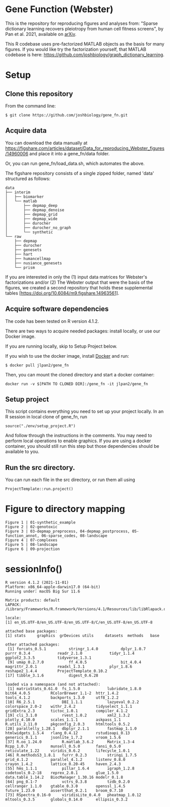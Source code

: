 # Gene Function (Webster)
This is the repository for reproducing figures and analyses from:
"Sparse dictionary learning recovers pleiotropy from human cell fitness screens", by Pan et al. 2021, available on [arXiv](https://arxiv.org/abs/2111.06247).

This R codebase uses pre-factorized MATLAB objects as the basis for many figures. If you would like try the factorization yourself, that MATLAB codebase is here: https://github.com/joshbiology/graph_dictionary_learning.

# Setup

## Clone this repository

From the command line:

```
$ git clone https://github.com/joshbiology/gene_fn.git
```


## Acquire data

You can download the data manually at
https://figshare.com/articles/dataset/Data_for_reproducing_Webster_figures/14960006
and place it into a gene_fn/data folder.

Or, you can run gene_fn/load_data.sh, which automates the above.


The figshare repository consists of a single zipped folder, named 'data' structured as follows:

```
data
├── interim
│   ├── biomarker
│   └── matlab
│   	├── depmap_deep
│   	├── depmap_denoise
│   	├── depmap_grid
│   	├── depmap_wide
│   	├── durocher
│   	├── durocher_no_graph
│   	└── synthetic
└── raw
    ├── depmap
    ├── durocher
    ├── genesets
    ├── hart
    ├── humancellmap
    ├── nusiance_genesets
    └── prism
```

If you are interested in only the (1) input data matrices for Webster's factorizations and/or (2) The Webster output that were the basis of the figures, we created a second repository that holds these supplemental tables [https://doi.org/10.6084/m9.figshare.14963561].


## Acquire software dependencies

The code has been tested on R version 4.1.2. 

There are two ways to acquire needed packages: install locally, or use our Docker image.

If you are running locally, skip to Setup Project below.

If you wish to use the docker image, install [Docker](https://www.docker.com) and run:

```
$ docker pull jlpan2/gene_fn
```

Then, you can mount the cloned directory and start a docker container:

```
docker run -v $[PATH TO CLONED DIR]:/gene_fn -it jlpan2/gene_fn

```

## Setup project

This script contains everything you need to set up your project locally. In an R session
in local clone of gene_fn, run 

```
source("./env/setup_project.R")
```
And follow through the instructions in the comments. You may need to perform
local operations to enable graphics. If you are using a docker container, you should
still run this step but those dependencies should be available to you.

## Run the src directory.
You can run each file in the src directory, or run them all using

```
ProjectTemplate::run.project()
```

# Figure to directory mapping
```
Figure 1 | 01-synthetic_example
Figure 2 | 02-genotoxic
Figure 3 | 03-depmap_preprocess, 04-depmap_postprocess, 05-function_annot, 06-sparse_codes, 08-landscape
Figure 4 | 07-complexes
Figure 5 | 08-landscape
Figure 6 | 09-projection
```


# sessionInfo()

```
R version 4.1.2 (2021-11-01)
Platform: x86_64-apple-darwin17.0 (64-bit)
Running under: macOS Big Sur 11.6

Matrix products: default
LAPACK: /Library/Frameworks/R.framework/Versions/4.1/Resources/lib/libRlapack.dylib

locale:
[1] en_US.UTF-8/en_US.UTF-8/en_US.UTF-8/C/en_US.UTF-8/en_US.UTF-8

attached base packages:
[1] stats     graphics  grDevices utils     datasets  methods   base     

other attached packages:
 [1] forcats_0.5.1          stringr_1.4.0          dplyr_1.0.7            purrr_0.3.4            readr_2.1.0            tidyr_1.1.4            ggplot2_3.3.5          tidyverse_1.3.1       
 [9] umap_0.2.7.0           ff_4.0.5               bit_4.0.4              magrittr_2.0.1         readxl_1.3.1           plyr_1.8.6             reshape2_1.4.4         ProjectTemplate_0.10.2
[17] tibble_3.1.6           digest_0.6.28         

loaded via a namespace (and not attached):
 [1] matrixStats_0.61.0  fs_1.5.0            lubridate_1.8.0     bit64_4.0.5         RColorBrewer_1.1-2  httr_1.4.2          tools_4.1.2         backports_1.3.0     utf8_1.2.2         
[10] R6_2.5.1            DBI_1.1.1           lazyeval_0.2.2      colorspace_2.0-2    withr_2.4.2         tidyselect_1.1.1    gridExtra_2.3       tictoc_1.0.1        compiler_4.1.2     
[19] cli_3.1.0           rvest_1.0.2         xml2_1.3.2          plotly_4.10.0       scales_1.1.1        askpass_1.1         R.utils_2.11.0      pkgconfig_2.0.3     htmltools_0.5.2    
[28] parallelly_1.28.1   dbplyr_2.1.1        fastmap_1.1.0       htmlwidgets_1.5.4   rlang_0.4.12        rstudioapi_0.13     generics_0.1.1      jsonlite_1.7.2      vroom_1.5.6        
[37] R.oo_1.24.0         R.matlab_3.6.2      Matrix_1.3-4        Rcpp_1.0.7          munsell_0.5.0       fansi_0.5.0         reticulate_1.22     viridis_0.6.2       lifecycle_1.0.1    
[46] R.methodsS3_1.8.1   furrr_0.2.3         stringi_1.7.5       grid_4.1.2          parallel_4.1.2      listenv_0.8.0       crayon_1.4.2        lattice_0.20-45     haven_2.4.3        
[55] hms_1.1.1           pillar_1.6.4        igraph_1.2.8        codetools_0.2-18    reprex_2.0.1        glue_1.5.0          data.table_1.14.2   BiocManager_1.30.16 modelr_0.1.8       
[64] png_0.1-7           vctrs_0.3.8         tzdb_0.2.0          cellranger_1.1.0    gtable_0.3.0        openssl_1.4.5       future_1.23.0       assertthat_0.2.1    broom_0.7.10       
[73] RSpectra_0.16-0     viridisLite_0.4.0   pheatmap_1.0.12     mltools_0.3.5       globals_0.14.0      ellipsis_0.3.2     

```

